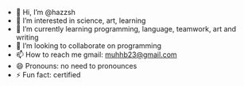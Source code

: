 - 👋 Hi, I’m @hazzsh
- 👀 I’m interested in science, art, learning 
- 🌱 I’m currently learning programming, language, teamwork, art and writing
- 💞️ I’m looking to collaborate on programming
- 📫 How to reach me gmail: muhhb23@gmail.com
- 😄 Pronouns: no need to pronounces
- ⚡ Fun fact: certified 

<!---
hazzsh/hazzsh is a ✨ special ✨ repository because its `README.md` (this file) appears on your GitHub profile.
You can click the Preview link to take a look at your changes.
--->
